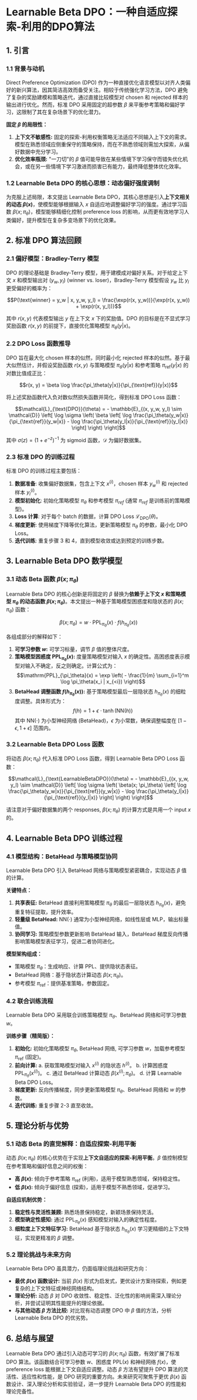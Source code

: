 # Learnable Beta DPO：一种自适应探索-利用的DPO算法

## 1. 引言

### 1.1 背景与动机

Direct Preference Optimization (DPO) 作为一种直接优化语言模型以对齐人类偏好的新兴算法，因其简洁高效而备受关注。相较于传统强化学习方法，DPO 避免了复杂的奖励建模和策略迭代，通过直接比较模型对 chosen 和 rejected 样本的输出进行优化。然而，标准 DPO 采用固定的超参数 $\beta$ 来平衡参考策略和偏好学习，这限制了其在复杂场景下的优化潜力。

**固定 $\beta$ 的局限性：**

1. **上下文不敏感性:** 固定的探索-利用权衡策略无法适应不同输入上下文的需求。模型在熟悉领域应侧重保守的策略保持，而在不熟悉领域则需加大探索，从偏好数据中充分学习。
2. **优化效率瓶颈:**  "一刀切"的 $\beta$ 值可能导致在某些情境下学习保守而错失优化机会，或在另一些情境下学习激进而损害已有能力，最终降低整体优化效率。

### 1.2 Learnable Beta DPO 的核心思想：动态偏好强度调制

为克服上述局限，本文提出 Learnable Beta DPO，其核心思想是引入**上下文相关的动态 $\beta(x)$**，使模型能够根据输入 $x$ 自适应地调整偏好学习的强度。通过学习函数 $\beta(x; \pi_\theta)$，模型能够精细化控制 preference loss 的影响，从而更有效地学习人类偏好，提升模型在复杂多变场景下的优化效果。

## 2. 标准 DPO 算法回顾

### 2.1 偏好模型：Bradley-Terry 模型

DPO 的理论基础是 Bradley-Terry 模型，用于建模成对偏好关系。对于给定上下文 $x$ 和模型输出对 $(y_w, y_l)$ (winner vs. loser)，Bradley-Terry 模型假设 $y_w$ 比 $y_l$ 更受偏好的概率为：

$$P(\text{winner} = y_w | x, y_w, y_l) = \frac{\exp(r(x, y_w))}{\exp(r(x, y_w)) + \exp(r(x, y_l))}$$

其中 $r(x, y)$ 代表模型输出 $y$ 在上下文 $x$ 下的奖励值。DPO 的目标是在不显式学习奖励函数 $r(x, y)$ 的前提下，直接优化策略模型 $\pi_\theta(y|x)$。

### 2.2 DPO Loss 函数推导

DPO 旨在最大化 chosen 样本的似然，同时最小化 rejected 样本的似然。基于最大似然估计，并假设奖励函数 $r(x, y)$ 与策略模型 $\pi_\theta(y|x)$ 和参考策略 $\pi_{\text{ref}}(y|x)$ 的对数比值成正比：

$$r(x, y) = \beta \log \frac{\pi_\theta(y|x)}{\pi_{\text{ref}}(y|x)}$$

将上述奖励函数代入负对数似然损失函数并简化，得到标准 DPO Loss 函数：

$$\mathcal{L}_{\text{DPO}}(\theta) = - \mathbb{E}_{(x, y_w, y_l) \sim \mathcal{D}} \left[ \log \sigma \left( \beta \left[ \log \frac{\pi_\theta(y_w|x)}{\pi_{\text{ref}}(y_w|x)} - \log \frac{\pi_\theta(y_l|x)}{\pi_{\text{ref}}(y_l|x)} \right] \right) \right]$$

其中 $\sigma(z) = (1 + e^{-z})^{-1}$ 为 sigmoid 函数，$\mathcal{D}$ 为偏好数据集。


### 2.3 标准 DPO 的训练过程

标准 DPO 的训练过程主要包括：

1.  **数据准备**: 收集偏好数据集，包含上下文 $x^{(i)}$，chosen 样本 $y_w^{(i)}$ 和 rejected 样本 $y_l^{(i)}$。
2.  **模型初始化**: 初始化策略模型 $\pi_\theta$ 和参考模型 $\pi_{ref}$ (通常 $\pi_{ref}$ 是训练前的策略模型)。
3.  **Loss 计算**: 对于每个 batch 的数据，计算 DPO Loss $\mathcal{L}_{\text{DPO}}(\theta)$。
4.  **梯度更新**: 使用梯度下降等优化算法，更新策略模型 $\pi_\theta$ 的参数，最小化 DPO Loss。
5.  **迭代训练**: 重复步骤 3 和 4，直到模型收敛或达到预定的训练步数。

## 3. Learnable Beta DPO 数学模型

### 3.1 动态 Beta 函数 $\beta(x; \pi_\theta)$

Learnable Beta DPO 的核心创新是将固定的 $\beta$ 替换为**依赖于上下文 $x$ 和策略模型 $\pi_\theta$ 的动态函数 $\beta(x; \pi_\theta)$**。本文提出一种基于策略模型困惑度和隐状态的 $\beta(x; \pi_\theta)$ 函数：

$$\beta(x; \pi_\theta) = w \cdot \mathrm{PPL}_{\pi_\theta}(x) \cdot f(h_{\pi_\theta}(x))$$

各组成部分的解释如下：

1. **可学习参数 $w$:**  可学习标量，调节 $\beta$ 值的整体尺度。
2. **策略模型困惑度 $\mathrm{PPL}_{\pi_\theta}(x)$:**  度量策略模型对输入 $x$ 的确定性。高困惑度表示模型对输入不确定，反之则确定。计算公式为：
    $$\mathrm{PPL}_{\pi_\theta}(x) = \exp \left( - \frac{1}{m} \sum_{i=1}^m \log \pi_\theta(x_i | x_{<i}) \right)$$
3. **BetaHead 调整函数 $f(h_{\pi_\theta}(x))$:** 基于策略模型最后一层隐状态 $h_{\pi_\theta}(x)$ 的细粒度调整。具体形式为：
    $$f(h) = 1 + \epsilon \cdot \tanh(\mathrm{NN}(h))$$
    其中 $\mathrm{NN}(\cdot)$ 为小型神经网络 (BetaHead)，$\epsilon$ 为小常数，确保调整幅度在 $[1-\epsilon, 1+\epsilon]$ 范围内。

### 3.2 Learnable Beta DPO Loss 函数

将动态 $\beta(x; \pi_\theta)$ 代入标准 DPO Loss 函数，得到 Learnable Beta DPO Loss 函数：

$$\mathcal{L}_{\text{LearnableBetaDPO}}(\theta) = - \mathbb{E}_{(x, y_w, y_l) \sim \mathcal{D}} \left[ \log \sigma \left( \beta(x; \pi_\theta) \left[ \log \frac{\pi_\theta(y_w|x)}{\pi_{\text{ref}}(y_w|x)} - \log \frac{\pi_\theta(y_l|x)}{\pi_{\text{ref}}(y_l|x)} \right] \right) \right]$$


请注意对于偏好数据集的两个 responses, $\beta(x; \pi_\theta)$ 的计算方式是共用一个 input $x$ 的。


## 4. Learnable Beta DPO 训练过程

### 4.1 模型结构：BetaHead 与策略模型协同

Learnable Beta DPO 引入 BetaHead 网络与策略模型紧密耦合，实现动态 $\beta$ 值的计算。

**关键特点：**

1. **共享表征:** BetaHead 直接利用策略模型 $\pi_\theta$ 的最后一层隐状态 $h_{\pi_\theta}(x)$，避免重复特征提取，提升效率。
2. **轻量级 BetaHead:**  $\mathrm{NN}(\cdot)$ 通常为小型神经网络，如线性层或 MLP，输出标量值。
3. **协同学习:** 策略模型参数更新影响 BetaHead 输入，BetaHead 梯度反向传播影响策略模型表征学习，促进二者协同进化。

**模型架构组成：**

* 策略模型 $\pi_\theta$：生成响应、计算 PPL、提供隐状态表征。
* BetaHead 网络：基于隐状态计算动态 $\beta(x; \pi_\theta)$。
* 参考模型 $\pi_{\text{ref}}$：提供基准策略，参数固定。

### 4.2 联合训练流程

Learnable Beta DPO 采用联合训练策略模型 $\pi_\theta$、BetaHead 网络和可学习参数 $w$。

**训练步骤（精简版）：**

1. **初始化:** 初始化策略模型 $\pi_\theta$, BetaHead 网络, 可学习参数 $w$，加载参考模型 $\pi_{\text{ref}}$ (固定)。
2. **前向计算:**
    a. 获取策略模型对输入 $x^{(i)}$ 的隐状态 $h^{(i)}$。
    b. 计算困惑度 $\mathrm{PPL}_{\pi_\theta}(x^{(i)})$。
    c. 通过 BetaHead 计算动态 $\beta(x^{(i)}; \pi_\theta)$。
    d. 计算 Learnable Beta DPO Loss。
3. **梯度更新:**  反向传播梯度，同步更新策略模型 $\pi_\theta$、BetaHead 网络和 $w$ 的参数。
4. **迭代训练:** 重复步骤 2-3 直至收敛。

## 5. 理论分析与优势

### 5.1 动态 Beta 的直觉解释：自适应探索-利用平衡

动态 $\beta(x; \pi_\theta)$ 的核心优势在于实现**上下文自适应的探索-利用平衡**。$\beta$ 值控制模型在参考策略和偏好信息之间的权衡：

* **高 $\beta(x)$:**  倾向于参考策略 $\pi_{\text{ref}}$ (利用)，适用于模型熟悉领域，保持稳定性。
* **低 $\beta(x)$:**  倾向于偏好信息 (探索)，适用于模型不熟悉领域，促进学习。

**自适应机制优势：**

1. **稳定性与灵活性兼顾:**  熟悉场景保持稳定，新颖场景保持灵活。
2. **模型确定性感知:**  通过 $\mathrm{PPL}_{\pi_\theta}(x)$ 感知模型对输入的确定性程度。
3. **细粒度上下文特征学习:** BetaHead 基于隐状态 $h_{\pi_\theta}(x)$ 学习更精细的上下文特征，实现更精准的 $\beta$ 调整。

### 5.2 理论挑战与未来方向

Learnable Beta DPO 虽具潜力，仍面临理论挑战和研究方向：

* **最优 $\beta(x)$ 函数设计:**  当前 $\beta(x)$ 形式为启发式，更优设计方案待探索，例如更复杂的上下文特征或神经网络结构。
* **理论分析:**  动态 $\beta$ 对 DPO 收敛性、稳定性、泛化性的影响尚需深入理论分析，并尝试证明其性能提升的理论依据。
* **与其他动态 $\beta$ 方法比较:**  对比现有动态调整 DPO 中 $\beta$ 值的方法，分析 Learnable Beta DPO 的优劣势。

## 6. 总结与展望

Learnable Beta DPO 通过引入动态可学习的 $\beta(x; \pi_\theta)$ 函数，有效扩展了标准 DPO 算法。该函数结合可学习参数 $w$、困惑度 $\mathrm{PPL}(x)$ 和神经网络 $f(x)$，使 preference loss 能根据上下文自适应调整。动态 $\beta$ 方法有望提升 DPO 算法的灵活性、适应性和性能，是 DPO 研究的重要方向。未来研究可聚焦于更优 $\beta(x)$ 函数设计、深入理论分析和实验验证，进一步提升 Learnable Beta DPO 的性能和理论完备性。
